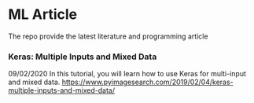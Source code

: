 # ML Article
The repo provide the latest literature and programming article

### Keras: Multiple Inputs and Mixed Data
09/02/2020 
In this tutorial, you will learn how to use Keras for multi-input and mixed data.
https://www.pyimagesearch.com/2019/02/04/keras-multiple-inputs-and-mixed-data/
